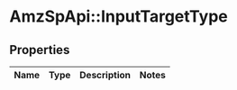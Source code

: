 # AmzSpApi::InputTargetType

## Properties
Name | Type | Description | Notes
------------ | ------------- | ------------- | -------------

